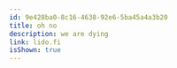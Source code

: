 ```yaml
---
id: 9e428ba0-8c16-4638-92e6-5ba45a4a3b20
title: oh no
description: we are dying
link: lido.fi
isShown: true
---
```

